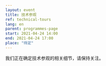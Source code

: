 ```yaml
---
layout: event
title: 技术参观
ref: technical-tours
lang: en
parent: programmes-page
start: 2021-04-24 14:00
end: 2021-04-24 17:00
place: "待定"
---
```


我们正在确定技术参观的相关细节，请保持关注。
